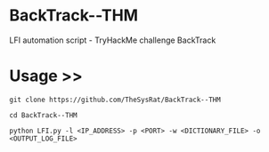 # BackTrack--THM
LFI automation script - TryHackMe challenge BackTrack

# Usage >>

```
git clone https://github.com/TheSysRat/BackTrack--THM

cd BackTrack--THM

python LFI.py -l <IP_ADDRESS> -p <PORT> -w <DICTIONARY_FILE> -o <OUTPUT_LOG_FILE>

```
